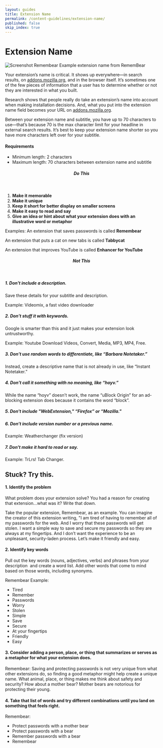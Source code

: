 ```yaml
---
layout: guides
title: Extension Name
permalink: /content-guidelines/extension-name/
published: false
skip_index: true
---
```


# Extension Name

<!-- Full Width Image -->
<section class="image-with-caption">

![Screenshot Remembear](/assets/img/content-guidelines/example-remembear.png "Screenshot Remembear") Example extension name from RememBear

</section>
<!-- END: Full Width Image -->

Your extension’s name is critical. It shows up everywhere—in search results, on [addons.mozilla.org](https://www.google.com/url?q=https%3A%2F%2Faddons-dev.allizom.org%2Fen-US%2Ffirefox%2F&sa=D&sntz=1&usg=AFQjCNFhrA_2GJjahH4pV8BWPso2RKTftg 'addons.mozilla.org'), and in the browser itself. It’s sometimes one of the few pieces of information that a user has to determine whether or not they are interested in what you built.

Research shows that people really do take an extension’s name into account when making installation decisions. And, what you put into the extension name field becomes your URL on [addons.mozilla.org](https://www.google.com/url?q=https%3A%2F%2Faddons-dev.allizom.org%2Fen-US%2Ffirefox%2F&sa=D&sntz=1&usg=AFQjCNFhrA_2GJjahH4pV8BWPso2RKTftg 'addons.mozilla.org').

Between your extension name and subtitle, you have up to 70 characters to use—that’s because 70 is the max character limit for your headline in external search results. It’s best to keep your extension name shorter so you have more characters left over for your subtitle.

<!-- Tile -->
<section class="tile">

#### Requirements

- Minimum length: 2 characters
- Maximum length: 70 characters between extension name and subtitle

</section>
<!-- END: Tile -->

<!-- Do this -->
<section class="do-this"><header><h5>Do This</h5></header>

1. **Make it memorable**
2. **Make it unique**
3. **Keep it short for better display on smaller screens**
4. **Make it easy to read and say**
5. **Give an idea or hint about what your extension does with an illustrative word or metaphor**

<!-- Example (Block) -->
<div class="example">

Examples: An extension that saves passwords is called **Remembear**

An extension that puts a cat on new tabs is called **Tabbycat**

An extension that improves YouTube is called **Enhancer for YouTube**

</div>
<!-- END: Example (Block) -->
</section>
<!-- END: Do this -->

<!-- Not this -->
<section class="not-this"><header><h5>Not This</h5></header>

##### 1. Don't include a description.

Save these details for your subtitle and description.

<!-- Example (Inline) -->

<span class="example">Example: Videomix, a fast video downloader</span>

<!-- END: Example (Inline) -->

##### 2. Don't stuff it with keywords.

Google is smarter than this and it just makes your extension look untrustworthy.

<!-- Example (Inline) -->

<span class="example">Example: Youtube Download Videos, Convert, Media, MP3, MP4, Free.</span>

<!-- END: Example (Inline) -->

##### 3. Don't use random words to differentiate, like “Barbara Notetaker.”

Instead, create a descriptive name that is not already in use, like “Instant Notetaker.”

##### 4. Don't call it something with no meaning, like “hoyv.”

While the name “hoyv” doesn’t work, the name “uBlock Origin” for an ad-blocking extension does because it contains the word “block”.

##### 5. Don't include "WebExtension," “Firefox” or “Mozilla."

##### 6. Don't include version number or a previous name.

<!-- Example (Inline) -->

<span class="example">Example: Weatherchanger (fix version)</span>

<!-- END: Example (Inline) -->

##### 7. Don't make it hard to read or say.

<!-- Example (Inline) -->

<span class="example">Example: TrLrs! Tab Changer.</span>

<!-- END: Example (Inline) -->

</section>
<!-- END: Not this -->

## Stuck? Try this.

#### 1. Identify the problem

What problem does your extension solve? You had a reason for creating that extension...what was it? Write that down.

Take the popular extension, Remembear, as an example. You can imagine the creator of this extension writing, "I am tired of having to remember all of my passwords for the web. And I worry that these passwords will get stolen. I want a simple way to save and secure my passwords so they are always at my fingertips. And I don’t want the experience to be an unpleasant, security-laden process. Let’s make it friendly and easy.

#### 2. Identify key words

Pull out the key words (nouns, adjectives, verbs) and phrases from your description  and create a word list. Add other words that come to mind based on those words, including synonyms.

Remembear Example:

- Tired
- Remember
- Passwords
- Worry
- Stolen
- Simple
- Save
- Secure
- At your fingertips
- Friendly
- Easy

#### 3. Consider adding a person, place, or thing that summarizes or serves as a metaphor for what your extension does.

Remembear: Saving and protecting passwords is not very unique from what other extensions do, so finding a good metaphor might help create a unique name. What animal, place, or thing makes me think about safety and security? How about a mother bear? Mother bears are notorious for protecting their young.

#### 4. Take that list of words and try different combinations until you land on something that feels right.

Remembear:

- Protect passwords with a mother bear
- Protect passwords with a bear
- Remember passwords with a bear
- Remembear
